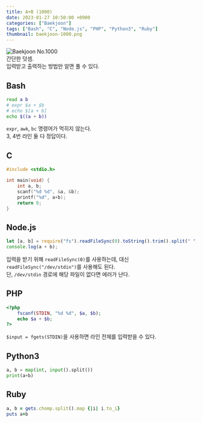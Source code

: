 ```yaml
---
title: A+B (1000)
date: 2023-01-27 10:50:00 +0900
categories: ["Baekjoon"]
tags: ["Bash", "C", "Node.js", "PHP", "Python3", "Ruby"]
thumbnail: baekjoon-1000.png
---
```


![Baekjoon No.1000](baekjoon-1000.png)  
간단한 덧셈.  
입력받고 출력하는 방법만 알면 풀 수 있다.

## Bash
```bash
read a b
# expr $a + $b
# echo $[a + b]
echo $((a + b))
```
`expr`, `awk`, `bc` 명령어가 먹히지 않는다.  
3, 4번 라인 둘 다 정답이다.

## C
```c
#include <stdio.h>

int main(void) {
	int a, b;
	scanf("%d %d", &a, &b);
	printf("%d", a+b);
	return 0;
}
```

## Node.js
```javascript
let [a, b] = require("fs").readFileSync(0).toString().trim().split(" ").map(Number);
console.log(a + b);
```
입력을 받기 위해 `readFileSync(0)`를 사용하는데, 대신 `readFileSync("/dev/stdin")`를 사용해도 된다.  
단, `/dev/stdin` 경로에 해당 파일이 없다면 에러가 난다.

## PHP
```php
<?php
	fscanf(STDIN, "%d %d", $a, $b);
	echo $a + $b;
?>
```
`$input = fgets(STDIN)`을 사용하면 라인 전체를 입력받을 수 있다.

## Python3
```python
a, b = map(int, input().split())
print(a+b)
```

## Ruby
```ruby
a, b = gets.chomp.split().map {|i| i.to_i}
puts a+b
```
